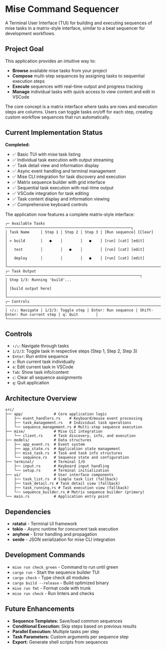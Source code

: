 # Mise Command Sequencer

A Terminal User Interface (TUI) for building and executing sequences of mise tasks in a matrix-style interface, similar to a beat sequencer for development workflows.

## Project Goal

This application provides an intuitive way to:

- **Browse** available mise tasks from your project
- **Compose** multi-step sequences by assigning tasks to sequential execution steps
- **Execute** sequences with real-time output and progress tracking
- **Manage** individual tasks with quick access to view content and edit in VSCode

The core concept is a matrix interface where tasks are rows and execution steps are columns. Users can toggle tasks on/off for each step, creating custom workflow sequences that run automatically.

## Current Implementation Status

**Completed:**

- ✅ Basic TUI with mise task listing
- ✅ Individual task execution with output streaming
- ✅ Task detail view and information display
- ✅ Async event handling and terminal management
- ✅ Mise CLI integration for task discovery and execution
- ✅ Matrix sequence builder with grid interface
- ✅ Sequential task execution with real-time output
- ✅ VSCode integration for task editing
- ✅ Task content display and information viewing
- ✅ Comprehensive keyboard controls

The application now features a complete matrix-style interface:

```
┌─ Available Tasks ─────────────────────────────────────────────────────────┐
│ Task Name     │ Step 1 │ Step 2 │ Step 3 │ [Run sequence] [Clear]         │
│ > build       │   ●    │        │   ●    │ [run] [cat] [edit]             │
│   test        │        │   ●    │        │ [run] [cat] [edit]             │
│   deploy      │        │        │   ●    │ [run] [cat] [edit]             │
└───────────────────────────────────────────────────────────────────────────┘
┌─ Task Output ─────────────────────────────────────────────────────────────┐
│ Step 1/3: Running 'build'...                                              │
│ [build output here]                                                       │
└───────────────────────────────────────────────────────────────────────────┘
┌─ Controls ────────────────────────────────────────────────────────────────────────────────────────────────┐
│ ↑/↓: Navigate | 1/2/3: Toggle step | Enter: Run sequence | Shift-Enter: Run current step | q: Quit        │
└───────────────────────────────────────────────────────────────────────────────────────────────────────────┘
```

## Controls

- `↑/↓`: Navigate through tasks
- `1/2/3`: Toggle task in respective steps (Step 1, Step 2, Step 3)
- `Enter`: Run entire sequence
- `x`: Run current task individually
- `e`: Edit current task in VSCode
- `Tab`: Show task info/content
- `c`: Clear all sequence assignments
- `q`: Quit application

## Architecture Overview

```
src/
├── app/              # Core application logic
│   ├── event_handlers.rs    # Keyboard/mouse event processing
│   ├── task_management.rs   # Individual task operations
│   └── sequence_management.rs # Multi-step sequence execution
├── mise/             # Mise CLI integration
│   └── client.rs     # Task discovery, info, and execution
├── models/           # Data structures
│   ├── app_event.rs  # Event system
│   ├── app_state.rs  # Application state management
│   ├── mise_task.rs  # Task and task info structures
│   └── sequence.rs   # Sequence state and configuration
├── terminal/         # Terminal I/O
│   ├── input.rs      # Keyboard input handling
│   └── setup.rs      # Terminal initialization
├── ui/               # User interface components
│   ├── task_list.rs  # Simple task list (fallback)
│   ├── task_detail.rs # Task detail view (fallback)
│   ├── task_running.rs # Task execution view (fallback)
│   └── sequence_builder.rs # Matrix sequence builder (primary)
└── main.rs           # Application entry point
```

## Dependencies

- **ratatui** - Terminal UI framework
- **tokio** - Async runtime for concurrent task execution
- **anyhow** - Error handling and propagation
- **serde** - JSON serialization for mise CLI integration

## Development Commands

- `mise run check_green` - Command to run until green
- `cargo run` - Start the sequence builder TUI
- `cargo check` - Type check all modules
- `cargo build --release` - Build optimized binary
- `mise run fmt` - Format code with trunk
- `mise run check` - Run linters and checks

## Future Enhancements

- **Sequence Templates:** Save/load common sequences
- **Conditional Execution:** Skip steps based on previous results
- **Parallel Execution:** Multiple tasks per step
- **Task Parameters:** Custom arguments per sequence step
- **Export:** Generate shell scripts from sequences
